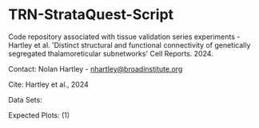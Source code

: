 # TRN-StrataQuest-Script
Code repository associated with tissue validation series experiments - Hartley et al. 'Distinct structural and functional connectivity of genetically segregated thalamoreticular subnetworks' Cell Reports. 2024.

Contact: Nolan Hartley - nhartley@broadinstitute.org

Cite: Hartley et al., 2024

Data Sets: 

Expected Plots: (1)
